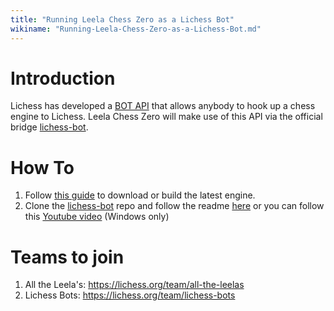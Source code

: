 ```yaml
---
title: "Running Leela Chess Zero as a Lichess Bot"
wikiname: "Running-Leela-Chess-Zero-as-a-Lichess-Bot.md"
---
```

# Introduction

Lichess has developed a [BOT API](https://lichess.org/api#tag/Chess-Bot) that allows anybody to hook up a chess engine to Lichess. Leela Chess Zero will make use of this API via the official bridge [lichess-bot](https://github.com/careless25/lichess-bot).

# How To
1. Follow [this guide](https://github.com/glinscott/leela-chess/wiki/Getting-Started#downloading-the-client-and-engine) to download or build the latest engine.
2. Clone the [lichess-bot](https://github.com/careless25/lichess-bot) repo and follow the readme [here](https://github.com/careless25/lichess-bot#leelachesszero) or you can follow this [Youtube video](https://youtu.be/w-aJFk00POQ) (Windows only)  

# Teams to join
1. All the Leela's: https://lichess.org/team/all-the-leelas
2. Lichess Bots: https://lichess.org/team/lichess-bots